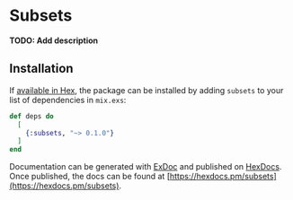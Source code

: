 # Subsets

**TODO: Add description**

## Installation

If [available in Hex](https://hex.pm/docs/publish), the package can be installed
by adding `subsets` to your list of dependencies in `mix.exs`:

```elixir
def deps do
  [
    {:subsets, "~> 0.1.0"}
  ]
end
```

Documentation can be generated with [ExDoc](https://github.com/elixir-lang/ex_doc)
and published on [HexDocs](https://hexdocs.pm). Once published, the docs can
be found at [https://hexdocs.pm/subsets](https://hexdocs.pm/subsets).

